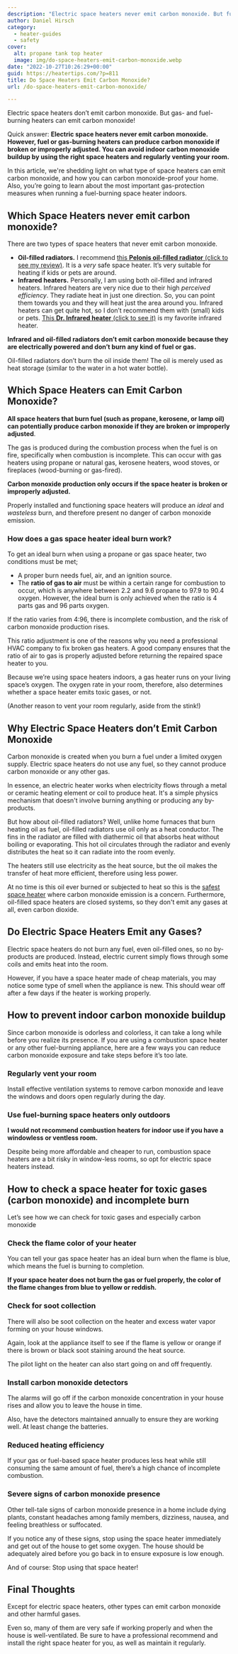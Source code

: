 ```yaml
---
description: "Electric space heaters never emit carbon monoxide. But fuel or gas-burning heaters can produce carbon monoxide if improperly adjusted."
author: Daniel Hirsch
category:
  - heater-guides
  - safety
cover:
  alt: propane tank top heater
  image: img/do-space-heaters-emit-carbon-monoxide.webp
date: "2022-10-27T10:26:29+00:00"
guid: https://heatertips.com/?p=811
title: Do Space Heaters Emit Carbon Monoxide?
url: /do-space-heaters-emit-carbon-monoxide/

---
```

Electric space heaters don’t emit carbon monoxide. But gas- and fuel-burning heaters can emit carbon monoxide!

Quick answer: **Electric space heaters never emit carbon monoxide. However, fuel or gas-burning heaters can produce carbon monoxide if broken or improperly adjusted. You can avoid indoor carbon monoxide buildup by using the right space heaters and regularly venting your room.**

In this article, we're shedding light on what type of space heaters can emit carbon monoxide, and how you can carbon monoxide-proof your home. Also, you’re going to learn about the most important gas-protection measures when running a fuel-burning space heater indoors.

## Which Space Heaters never emit carbon monoxide?

There are two types of space heaters that never emit carbon monoxide.

- **Oil-filled radiators.** I recommend [this **Pelonis oil-filled radiator** (click to see my review)](/recommended-products/oil-filled-radiator/). It is a _very_ safe space heater. It’s very suitable for heating if kids or pets are around.
- **Infrared heaters.** Personally, I am using both oil-filled and infrared heaters. Infrared heaters are very nice due to their high _perceived efficiency_. They radiate heat in just one direction. So, you can point them towards you and they will heat just the area around you. Infrared heaters can get quite hot, so I don’t recommend them with (small) kids or pets. [This **Dr. Infrared heater** (click to see it)](/recommended-products/best-infrared-heater/) is my favorite infrared heater.

**Infrared and oil-filled radiators don’t emit carbon monoxide because they are electrically powered and don’t burn any kind of fuel or gas.**

Oil-filled radiators don’t burn the oil inside them! The oil is merely used as heat storage (similar to the water in a hot water bottle).

## Which Space Heaters can Emit Carbon Monoxide?

**All space heaters that burn fuel (such as propane, kerosene, or lamp oil) can potentially produce carbon monoxide if they are broken or improperly adjusted**.

The gas is produced during the combustion process when the fuel is on fire, specifically when combustion is incomplete. This can occur with gas heaters using propane or natural gas, kerosene heaters, wood stoves, or fireplaces (wood-burning or gas-fired).

**Carbon monoxide production only occurs if the space heater is broken or improperly adjusted.**

Properly installed and functioning space heaters will produce an _ideal_ and _wasteless_ burn, and therefore present no danger of carbon monoxide emission.

### How does a gas space heater ideal burn work?

To get an ideal burn when using a propane or gas space heater, two conditions must be met;

- A proper burn needs fuel, air, and an ignition source.
- The **ratio of gas to air** must be within a certain range for combustion to occur, which is anywhere between 2.2 and 9.6 propane to 97.9 to 90.4 oxygen. However, the ideal burn is only achieved when the ratio is 4 parts gas and 96 parts oxygen.

If the ratio varies from 4:96, there is incomplete combustion, and the risk of carbon monoxide production rises.

This ratio adjustment is one of the reasons why you need a professional HVAC company to fix broken gas heaters. A good company ensures that the ratio of air to gas is properly adjusted before returning the repaired space heater to you.

Because we’re using space heaters indoors, a gas heater runs on your living space’s oxygen. The oxygen rate in your room, therefore, also determines whether a space heater emits toxic gases, or not.

(Another reason to vent your room regularly, aside from the stink!)

## Why Electric Space Heaters don’t Emit Carbon Monoxide

Carbon monoxide is created when you burn a fuel under a limited oxygen supply. Electric space heaters do not use any fuel, so they cannot produce carbon monoxide or any other gas.

In essence, an electric heater works when electricity flows through a metal or ceramic heating element or coil to produce heat. It's a simple physics mechanism that doesn't involve burning anything or producing any by-products.

But how about oil-filled radiators? Well, unlike home furnaces that burn heating oil as fuel, oil-filled radiators use oil only as a heat conductor. The fins in the radiator are filled with diathermic oil that absorbs heat without boiling or evaporating. This hot oil circulates through the radiator and evenly distributes the heat so it can radiate into the room evenly.

The heaters still use electricity as the heat source, but the oil makes the transfer of heat more efficient, therefore using less power.

At no time is this oil ever burned or subjected to heat so this is the [safest space heater](/what-is-the-safest-space-heater/) where carbon monoxide emission is a concern. Furthermore, oil-filled space heaters are closed systems, so they don't emit any gases at all, even carbon dioxide.

## Do Electric Space Heaters Emit any Gases?

Electric space heaters do not burn any fuel, even oil-filled ones, so no by-products are produced. Instead, electric current simply flows through some coils and emits heat into the room.

However, if you have a space heater made of cheap materials, you may notice some type of smell when the appliance is new. This should wear off after a few days if the heater is working properly.

## How to prevent indoor carbon monoxide buildup

Since carbon monoxide is odorless and colorless, it can take a long while before you realize its presence. If you are using a combustion space heater or any other fuel-burning appliance, here are a few ways you can reduce carbon monoxide exposure and take steps before it’s too late.

### Regularly vent your room

Install effective ventilation systems to remove carbon monoxide and leave the windows and doors open regularly during the day.

### Use fuel-burning space heaters only outdoors

**I would not recommend combustion heaters for indoor use if you have a windowless or ventless room.**

Despite being more affordable and cheaper to run, combustion space heaters are a bit risky in window-less rooms, so opt for electric space heaters instead.

## How to check a space heater for toxic gases (carbon monoxide) and incomplete burn

Let’s see how we can check for toxic gases and especially carbon monoxide

### Check the flame color of your heater

You can tell your gas space heater has an ideal burn when the flame is blue, which means the fuel is burning to completion.

**If your space heater does not burn the gas or fuel properly, the color of the flame changes from blue to yellow or reddish.**

### Check for soot collection

There will also be soot collection on the heater and excess water vapor forming on your house windows.

Again, look at the appliance itself to see if the flame is yellow or orange if there is brown or black soot staining around the heat source.

The pilot light on the heater can also start going on and off frequently.

### Install carbon monoxide detectors

The alarms will go off if the carbon monoxide concentration in your house rises and allow you to leave the house in time.

Also, have the detectors maintained annually to ensure they are working well. At least change the batteries.

### Reduced heating efficiency

If your gas or fuel-based space heater produces less heat while still consuming the same amount of fuel, there’s a high chance of incomplete combustion.

### Severe signs of carbon monoxide presence

Other tell-tale signs of carbon monoxide presence in a home include dying plants, constant headaches among family members, dizziness, nausea, and feeling breathless or suffocated.

If you notice any of these signs, stop using the space heater immediately and get out of the house to get some oxygen. The house should be adequately aired before you go back in to ensure exposure is low enough.

And of course: Stop using that space heater!

## Final Thoughts

Except for electric space heaters, other types can emit carbon monoxide and other harmful gases.

Even so, many of them are very safe if working properly and when the house is well-ventilated. Be sure to have a professional recommend and install the right space heater for you, as well as maintain it regularly.
